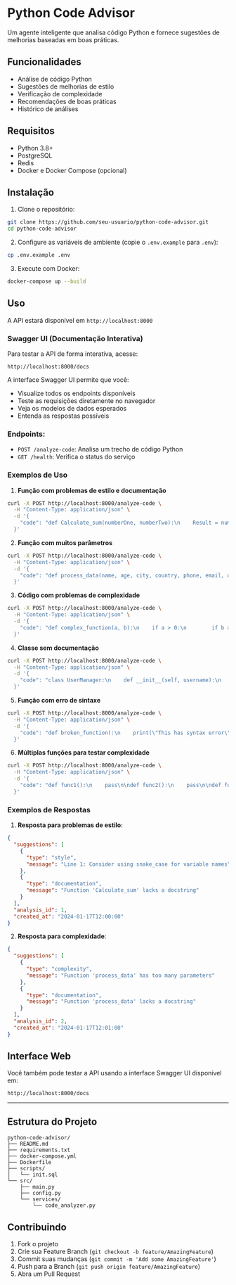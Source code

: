 # Python Code Advisor

Um agente inteligente que analisa código Python e fornece sugestões de melhorias baseadas em boas práticas.

## Funcionalidades

- Análise de código Python
- Sugestões de melhorias de estilo
- Verificação de complexidade
- Recomendações de boas práticas
- Histórico de análises

## Requisitos

- Python 3.8+
- PostgreSQL
- Redis
- Docker e Docker Compose (opcional)

## Instalação

1. Clone o repositório:
```bash
git clone https://github.com/seu-usuario/python-code-advisor.git
cd python-code-advisor
```

2. Configure as variáveis de ambiente (copie o `.env.example` para `.env`):
```bash
cp .env.example .env
```

3. Execute com Docker:
```bash
docker-compose up --build
```

## Uso

A API estará disponível em `http://localhost:8000`

### Swagger UI (Documentação Interativa)
Para testar a API de forma interativa, acesse:
```
http://localhost:8000/docs
```

A interface Swagger UI permite que você:
- Visualize todos os endpoints disponíveis
- Teste as requisições diretamente no navegador
- Veja os modelos de dados esperados
- Entenda as respostas possíveis

### Endpoints:
- `POST /analyze-code`: Analisa um trecho de código Python
- `GET /health`: Verifica o status do serviço

### Exemplos de Uso

1. **Função com problemas de estilo e documentação**
```bash
curl -X POST http://localhost:8000/analyze-code \
  -H "Content-Type: application/json" \
  -d '{
    "code": "def Calculate_sum(numberOne, numberTwo):\n    Result = numberOne + numberTwo\n    return Result"
  }'
```

2. **Função com muitos parâmetros**
```bash
curl -X POST http://localhost:8000/analyze-code \
  -H "Content-Type: application/json" \
  -d '{
    "code": "def process_data(name, age, city, country, phone, email, occupation):\n    print(f\"{name} from {city}\")"
  }'
```

3. **Código com problemas de complexidade**
```bash
curl -X POST http://localhost:8000/analyze-code \
  -H "Content-Type: application/json" \
  -d '{
    "code": "def complex_function(a, b):\n    if a > 0:\n        if b > 0:\n            if a > b:\n                if a % b == 0:\n                    return True\n    return False"
  }'
```

4. **Classe sem documentação**
```bash
curl -X POST http://localhost:8000/analyze-code \
  -H "Content-Type: application/json" \
  -d '{
    "code": "class UserManager:\n    def __init__(self, username):\n        self.username = username\n    \n    def get_user(self):\n        return self.username"
  }'
```

5. **Função com erro de sintaxe**
```bash
curl -X POST http://localhost:8000/analyze-code \
  -H "Content-Type: application/json" \
  -d '{
    "code": "def broken_function(:\n    print(\"This has syntax error\")"
  }'
```

6. **Múltiplas funções para testar complexidade**
```bash
curl -X POST http://localhost:8000/analyze-code \
  -H "Content-Type: application/json" \
  -d '{
    "code": "def func1():\n    pass\n\ndef func2():\n    pass\n\ndef func3():\n    pass\n\ndef func4():\n    pass\n\ndef func5():\n    pass\n\ndef func6():\n    pass"
  }'
```

### Exemplos de Respostas

1. **Resposta para problemas de estilo**:
```json
{
  "suggestions": [
    {
      "type": "style",
      "message": "Line 1: Consider using snake_case for variable names"
    },
    {
      "type": "documentation",
      "message": "Function 'Calculate_sum' lacks a docstring"
    }
  ],
  "analysis_id": 1,
  "created_at": "2024-01-17T12:00:00"
}
```

2. **Resposta para complexidade**:
```json
{
  "suggestions": [
    {
      "type": "complexity",
      "message": "Function 'process_data' has too many parameters"
    },
    {
      "type": "documentation",
      "message": "Function 'process_data' lacks a docstring"
    }
  ],
  "analysis_id": 2,
  "created_at": "2024-01-17T12:01:00"
}
```

## Interface Web

Você também pode testar a API usando a interface Swagger UI disponível em:
```
http://localhost:8000/docs
```

---

## Estrutura do Projeto

```
python-code-advisor/
├── README.md
├── requirements.txt
├── docker-compose.yml
├── Dockerfile
├── scripts/
│   └── init.sql
└── src/
    ├── main.py
    ├── config.py
    └── services/
        └── code_analyzer.py
```

## Contribuindo

1. Fork o projeto
2. Crie sua Feature Branch (`git checkout -b feature/AmazingFeature`)
3. Commit suas mudanças (`git commit -m 'Add some AmazingFeature'`)
4. Push para a Branch (`git push origin feature/AmazingFeature`)
5. Abra um Pull Request